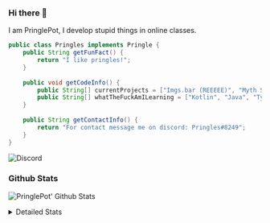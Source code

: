 ### Hi there 👋

I am PringlePot, I develop stupid things in online classes. 

```java
public class Pringles implements Pringle {
    public String getFunFact() {
        return "I like pringles!";
    }
    
    public void getCodeInfo() {
        public String[] currentProjects = ["Imgs.bar (REEEEE)", "Myth Sniper (Dead)"];
        public String[] whatTheFuckAmILearning = ["Kotlin", "Java", "Typescript", "NextJS"];
    }
    
    public String getContactInfo() {
        return "For contact message me on discord: Pringles#8249";
    }
}
```
![Discord](https://discord.c99.nl/widget/theme-1/226911291636318208.png)


### Github Stats
![PringlePot' Github Stats](https://github-readme-stats.vercel.app/api?username=PringlePot&show_icons=true&theme=dark)

<details>
  <summary>Detailed Stats</summary>
    
<!--START_SECTION:waka-->
![Lines of code](https://img.shields.io/badge/From%20Hello%20World%20I%27ve%20Written-96918%20lines%20of%20code-blue)

**🐱 My Github Data** 

> 🏆 526 Contributions in the Year 2021
 > 
> 📦 86.3 kB Used in Github's Storage 
 > 
> 💼 Opted to Hire
 > 
> 📜 7 Public Repositories 
 > 
> 🔑 9 Private Repositories  
 > 
**I'm an Early 🐤** 

```text
🌞 Morning    85 commits     █████░░░░░░░░░░░░░░░░░░░░   19.77% 
🌆 Daytime    170 commits    ██████████░░░░░░░░░░░░░░░   39.53% 
🌃 Evening    175 commits    ██████████░░░░░░░░░░░░░░░   40.7% 
🌙 Night      0 commits      ░░░░░░░░░░░░░░░░░░░░░░░░░   0.0%

```
📅 **I'm Most Productive on Monday** 

```text
Monday       109 commits    ██████░░░░░░░░░░░░░░░░░░░   25.35% 
Tuesday      38 commits     ██░░░░░░░░░░░░░░░░░░░░░░░   8.84% 
Wednesday    58 commits     ███░░░░░░░░░░░░░░░░░░░░░░   13.49% 
Thursday     52 commits     ███░░░░░░░░░░░░░░░░░░░░░░   12.09% 
Friday       34 commits     ██░░░░░░░░░░░░░░░░░░░░░░░   7.91% 
Saturday     59 commits     ███░░░░░░░░░░░░░░░░░░░░░░   13.72% 
Sunday       80 commits     ████░░░░░░░░░░░░░░░░░░░░░   18.6%

```


📊 **This Week I Spent My Time On** 

```text
💬 Programming Languages: 
TypeScript               6 hrs 9 mins        ███████████████████░░░░░░   76.34% 
Java                     43 mins             ██░░░░░░░░░░░░░░░░░░░░░░░   8.92% 
YAML                     36 mins             █░░░░░░░░░░░░░░░░░░░░░░░░   7.43% 
XML                      13 mins             ░░░░░░░░░░░░░░░░░░░░░░░░░   2.71% 
Bash                     8 mins              ░░░░░░░░░░░░░░░░░░░░░░░░░   1.81%

🔥 Editors: 
VS Code                  4 hrs 48 mins       ███████████████░░░░░░░░░░   59.61% 
IntelliJ                 3 hrs 15 mins       ██████████░░░░░░░░░░░░░░░   40.39%

```

**I Mostly Code in Java** 

```text
Java                     5 repos             ██████████░░░░░░░░░░░░░░░   41.67% 
Python                   2 repos             ████░░░░░░░░░░░░░░░░░░░░░   16.67% 
Kotlin                   1 repo              ██░░░░░░░░░░░░░░░░░░░░░░░   8.33% 
CSS                      1 repo              ██░░░░░░░░░░░░░░░░░░░░░░░   8.33% 
JavaScript               1 repo              ██░░░░░░░░░░░░░░░░░░░░░░░   8.33%

```



 Last Updated on 04/08/2021
<!--END_SECTION:waka-->
</details>
